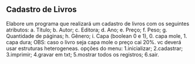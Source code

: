 ## Cadastro de Livros

Elabore um programa que realizará um cadastro de livros com os seguintes atributos:
a. Título;
b. Autor;
c. Editora;
d. Ano;
e. Preço;
f. Peso;
g. Quantidade de páginas;
h. Gênero;
i. Capa (boolean 0 e 1), 0. capa mole, 1. capa dura;
OBS: caso o livro seja capa mole o preço cai 20%. vc deverá usar estruturas heterogeneas. opções do menu:
1.inicializar;
2.cadastrar;
3.imprimir;
4.gravar em txt;
5.mostrar todos os registros;
6.sair.
